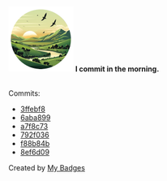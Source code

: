 <img src="https://github.com/my-badges/my-badges/blob/master/badges/time-of-commit/morning-commits.png?raw=true" alt="I commit in the morning." title="I commit in the morning." width="128">
<strong>I commit in the morning.</strong>
<br><br>

Commits:

- <a href="https://github.com/JarredAllen/chess/commit/3ffebf8b366a142a09ec885128dce9936be28f39">3ffebf8</a>
- <a href="https://github.com/JarredAllen/chess/commit/6aba899117835711f4f9d3e247b62ae68fe15f85">6aba899</a>
- <a href="https://github.com/JarredAllen/chess/commit/a7f8c73590ebb01a595c8d014c715325352ab1d2">a7f8c73</a>
- <a href="https://github.com/JarredAllen/mqtt-async-client-rs/commit/792f03614745672554c7779e356233e22859320b">792f036</a>
- <a href="https://github.com/JarredAllen/crafting-interpreters-mycode/commit/f88b84bf0b881c40dc78ff05a11358f891f3d237">f88b84b</a>
- <a href="https://github.com/AaronShah2/SGDA_Game_Jam_Proj/commit/8ef6d09821f6a0e2cdf0055c24e6f3d14a46ce46">8ef6d09</a>


Created by <a href="https://github.com/my-badges/my-badges">My Badges</a>